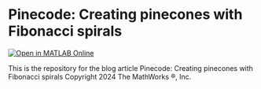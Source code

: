 # Pinecode: Creating pinecones with Fibonacci spirals
[![Open in MATLAB Online](https://www.mathworks.com/images/responsive/global/open-in-matlab-online.svg)](https://matlab.mathworks.com/open/github/v1?repo=MATLAB-Graphics-and-App-Building/matlab-gaab-blog-2024&file=PineconesWithFibonacciSpirals/pineconeplay.mlx)


This is the repository for the blog article Pinecode: Creating pinecones with Fibonacci spirals
Copyright 2024 The MathWorks &reg;, Inc.
